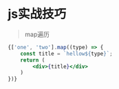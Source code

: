 # js实战技巧

> map遍历
```jsx
{['one', 'two'].map((type) => {
	const title = `hellow${type}`;
	return (
		<div>{title}</div>
	)
})}
```